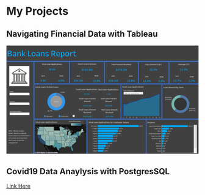 # My Projects

## Navigating Financial Data with Tableau
[<img src="images/Navigating_Financial_Data_Dashboard.png?raw=true\">](./navigating_financial_data.md)

## Covid19 Data Anaylysis with PostgresSQL
[Link Here](./covid19_data_analysis_postgres.md)

